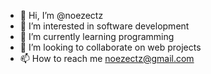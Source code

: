 - 👋 Hi, I’m @noezectz
- 👀 I’m interested in software development
- 🌱 I’m currently learning programming
- 💞️ I’m looking to collaborate on web projects
- 📫 How to reach me noezectz@gmail.com

<!---
noezectz/noezectz is a ✨ special ✨ repository because its `README.md` (this file) appears on your GitHub profile.
You can click the Preview link to take a look at your changes.
--->
